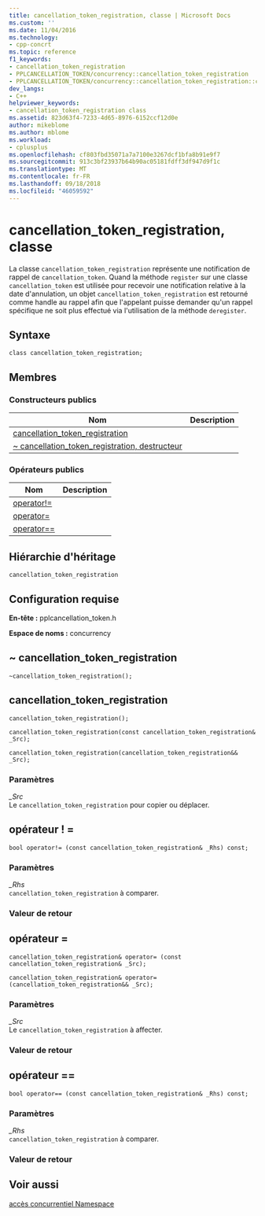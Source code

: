 ```yaml
---
title: cancellation_token_registration, classe | Microsoft Docs
ms.custom: ''
ms.date: 11/04/2016
ms.technology:
- cpp-concrt
ms.topic: reference
f1_keywords:
- cancellation_token_registration
- PPLCANCELLATION_TOKEN/concurrency::cancellation_token_registration
- PPLCANCELLATION_TOKEN/concurrency::cancellation_token_registration::cancellation_token_registration
dev_langs:
- C++
helpviewer_keywords:
- cancellation_token_registration class
ms.assetid: 823d63f4-7233-4d65-8976-6152ccf12d0e
author: mikeblome
ms.author: mblome
ms.workload:
- cplusplus
ms.openlocfilehash: cf803fbd35071a7a7100e3267dcf1bfa8b91e9f7
ms.sourcegitcommit: 913c3bf23937b64b90ac05181fdff3df947d9f1c
ms.translationtype: MT
ms.contentlocale: fr-FR
ms.lasthandoff: 09/18/2018
ms.locfileid: "46059592"
---
```

# <a name="cancellationtokenregistration-class"></a>cancellation_token_registration, classe
La classe `cancellation_token_registration` représente une notification de rappel de `cancellation_token`. Quand la méthode `register` sur une classe `cancellation_token` est utilisée pour recevoir une notification relative à la date d'annulation, un objet `cancellation_token_registration` est retourné comme handle au rappel afin que l'appelant puisse demander qu'un rappel spécifique ne soit plus effectué via l'utilisation de la méthode `deregister`.  
  
## <a name="syntax"></a>Syntaxe  
  
```
class cancellation_token_registration;
```  
  
## <a name="members"></a>Membres  
  
### <a name="public-constructors"></a>Constructeurs publics  
  
|Nom|Description|  
|----------|-----------------|  
|[cancellation_token_registration](#ctor)||  
|[~ cancellation_token_registration, destructeur](#dtor)||  
  
### <a name="public-operators"></a>Op&#233;rateurs publics  
  
|Nom|Description|  
|----------|-----------------|  
|[operator!=](#operator_neq)||  
|[operator=](#operator_eq)||  
|[operator==](#operator_eq_eq)||  
  
## <a name="inheritance-hierarchy"></a>Hiérarchie d'héritage  
 `cancellation_token_registration`  
  
## <a name="requirements"></a>Configuration requise  
 **En-tête :** pplcancellation_token.h  
  
 **Espace de noms :** concurrency  
  
##  <a name="dtor"></a> ~ cancellation_token_registration 

```
~cancellation_token_registration();
```  
  
##  <a name="ctor"></a> cancellation_token_registration 

```
cancellation_token_registration();

cancellation_token_registration(const cancellation_token_registration& _Src);

cancellation_token_registration(cancellation_token_registration&& _Src);
```  
  
### <a name="parameters"></a>Paramètres  
*_Src*<br/>
Le `cancellation_token_registration` pour copier ou déplacer.
 
##  <a name="operator_neq"></a> opérateur ! = 

```
bool operator!= (const cancellation_token_registration& _Rhs) const;
```  
  
### <a name="parameters"></a>Paramètres  
*_Rhs*<br/>
`cancellation_token_registration` à comparer.
 
### <a name="return-value"></a>Valeur de retour  
  
##  <a name="operator_eq"></a> opérateur = 

```
cancellation_token_registration& operator= (const cancellation_token_registration& _Src);

cancellation_token_registration& operator= (cancellation_token_registration&& _Src);
```  
  
### <a name="parameters"></a>Paramètres  
*_Src*<br/>
Le `cancellation_token_registration` à affecter.
 
### <a name="return-value"></a>Valeur de retour  
  
##  <a name="operator_eq_eq"></a> opérateur == 

```
bool operator== (const cancellation_token_registration& _Rhs) const;
```  
  
### <a name="parameters"></a>Paramètres  
*_Rhs*<br/>
`cancellation_token_registration` à comparer.
 
### <a name="return-value"></a>Valeur de retour  
  
## <a name="see-also"></a>Voir aussi  
 [accès concurrentiel Namespace](concurrency-namespace.md)
